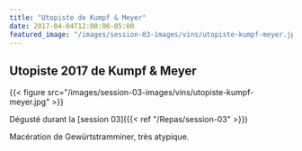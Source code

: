 ```yaml
---
title: "Utopiste de Kumpf & Meyer"
date: 2017-04-04T12:00:00-05:00
featured_image: "/images/session-03-images/vins/utopiste-kumpf-meyer.jpg"
---
```


Utopiste 2017 de Kumpf & Meyer
---------------------------

{{< figure src="/images/session-03-images/vins/utopiste-kumpf-meyer.jpg" >}}

Dégusté durant la [session 03]({{< ref "/Repas/session-03" >}})

Macération de Gewürtstramminer, très atypique.

